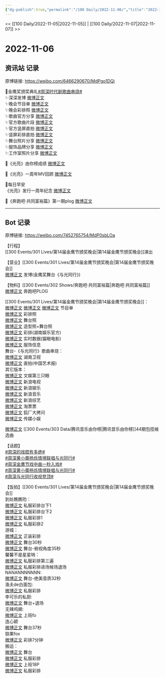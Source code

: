 ```yaml
---
{"dg-publish":true,"permalink":"/100 Daily/2022-11-06/","title":"2022-11-06","created":"2022-11-06T17:19:28.000+08:00","updated":"2023-01-09T19:10:45.465+08:00"}
---
```



<< [[100 Daily/2022-11-05\|2022-11-05]] | [[100 Daily/2022-11-07\|2022-11-07]] >>

# 2022-11-06

## 资讯站 记录

原博链接: https://weibo.com/6466290670/MdPgo1DQi

🌟金鹰奖颁奖典礼[#周深时代剧歌曲串烧#](https://s.weibo.com/weibo?q=%23%E5%91%A8%E6%B7%B1%E6%97%B6%E4%BB%A3%E5%89%A7%E6%AD%8C%E6%9B%B2%E4%B8%B2%E7%83%A7%23)  
✨深深发博 [微博正文](https://m.weibo.cn/6466290670/4832945871528412)  
✨晚会节目单 [微博正文](https://m.weibo.cn/6466290670/4832868960834110)  
✨晚会彩排照 [微博正文](https://m.weibo.cn/6466290670/4832890305119333)  
✨歌曲官方分享 [微博正文](https://m.weibo.cn/6466290670/4832908475373804)  
✨官方歌曲片段 [微博正文](https://m.weibo.cn/6466290670/4832929454231637)  
✨官方竖屏直拍 [微博正文](https://m.weibo.cn/6466290670/4832908861246366)  
✨竖屏彩排直拍 [微博正文](https://m.weibo.cn/6466290670/4832930515916856)  
✨舞台照片分享 [微博正文](https://m.weibo.cn/6466290670/4832932843230900)  
✨服饰品牌分享 [微博正文](https://m.weibo.cn/6466290670/4832957096002435)  
✨工作室照片分享 [微博正文](https://m.weibo.cn/6466290670/4832949403651833)

🌟《光亮》由你榜成绩 [微博正文](https://m.weibo.cn/6466290670/4832767089313959)

🌟《光亮》一周年MV回顾 [微博正文](https://m.weibo.cn/6466290670/4832788904413943)

🌟每日早安  
《光亮》发行一周年纪念 [微博正文](https://m.weibo.cn/6466290670/4832717184697660)

🌟《奔跑吧·共同富裕篇》第一期plog [微博正文](https://m.weibo.cn/6466290670/4832779956650569)

---
## Bot 记录

原博链接: https://weibo.com/7452765754/MdP0sbLOa

【行程】  
[[300 Events/301 Lives/第14届金鹰节颁奖晚会\|第14届金鹰节颁奖晚会]]演出

【营业】[[300 Events/301 Lives/第14届金鹰节颁奖晚会\|第14届金鹰节颁奖晚会]]  
[微博正文](http://weibo.com/1736988591/MdOTnmeeT) 发博(金鹰奖舞台《与光同行》)

【物料】[[300 Events/302 Shows/奔跑吧·共同富裕篇\|奔跑吧·共同富裕篇]]  
[微博正文](http://weibo.com/7478855230/MdKFNmTHN) 奔跑吧PLOG

[[300 Events/301 Lives/第14届金鹰节颁奖晚会\|第14届金鹰节颁奖晚会]]：  
[微博正文](http://weibo.com/1638629382/MdMSZ1Qkz) [微博正文](http://weibo.com/3171364240/MdNwHlNKz) [微博正文](http://weibo.com/3171364240/MdNlAjU6v) 节目单  
[微博正文](http://weibo.com/7478855230/MdNmct8VA) 彩排照  
[微博正文](http://weibo.com/3171364240/MdO2k2Tdy) 舞台照  
[微博正文](https://m.weibo.cn/7478855230/4832948140905207) 造型照+舞台照  
[微博正文](http://weibo.com/1721744173/MdOi4gFSj) 彩排(湖南娱乐官方)  
[微博正文](http://weibo.com/2611607127/MdNZv6XFs) 实时数据(猫眼电影)  
[微博正文](https://m.weibo.cn/7710473200/4832955312375688) 服饰信息  
舞台-《与光同行》歌曲串烧：  
[微博正文](https://weibo.com/1638629382/MdOC3AnX7) 湖南卫视  
[微博正文](http://weibo.com/1943724947/MdNZYkYVk) 直拍(中国艺术报)  
其它版本：  
[微博正文](https://weibo.com/1371117067/MdO22eAax) 文娱第三只眼  
[微博正文](http://weibo.com/1642592432/MdO3x6a46) 新浪电视  
[微博正文](http://weibo.com/1642591402/MdO3R7kSf) 新浪娱乐  
[微博正文](http://weibo.com/1266269835/MdO6BFqkX) 新浪音乐  
[微博正文](http://weibo.com/1878335471/MdOdplBeR) 新浪综艺  
[微博正文](http://weibo.com/2095820504/MdO4wdSZ2) 淘票票  
[微博正文](http://weibo.com/6525010965/MdO6ehDTk) 狐厂大拷问  
[微博正文](http://weibo.com/2116890350/MdO6Xt4C6) 传媒小娱

[微博正文](http://weibo.com/6733257358/MdMfR5KqC) [[300 Events/303 Data/腾讯音乐由你榜\|腾讯音乐由你榜]]44期包揽候选曲

【话题】  
[#周深的戏腔有多绝#](https://s.weibo.com/weibo?q=%23%E5%91%A8%E6%B7%B1%E7%9A%84%E6%88%8F%E8%85%94%E6%9C%89%E5%A4%9A%E7%BB%9D%23)  
[#周深黄小蕾杨烁情境联唱与光同行#](https://s.weibo.com/weibo?q=%23%E5%91%A8%E6%B7%B1%E9%BB%84%E5%B0%8F%E8%95%BE%E6%9D%A8%E7%83%81%E6%83%85%E5%A2%83%E8%81%94%E5%94%B1%E4%B8%8E%E5%85%89%E5%90%8C%E8%A1%8C%23)  
[#周深金鹰节戏中曲一秒入戏#](https://s.weibo.com/weibo?q=%23%E5%91%A8%E6%B7%B1%E9%87%91%E9%B9%B0%E8%8A%82%E6%88%8F%E4%B8%AD%E6%9B%B2%E4%B8%80%E7%A7%92%E5%85%A5%E6%88%8F%23)  
[#周深黄小蕾杨烁情境联唱与光同行#](https://s.weibo.com/weibo?q=%23%E5%91%A8%E6%B7%B1%E9%BB%84%E5%B0%8F%E8%95%BE%E6%9D%A8%E7%83%81%E6%83%85%E5%A2%83%E8%81%94%E5%94%B1%E4%B8%8E%E5%85%89%E5%90%8C%E8%A1%8C%23)  
[#周深与光同行收视登顶#](https://s.weibo.com/weibo?q=%23%E5%91%A8%E6%B7%B1%E4%B8%8E%E5%85%89%E5%90%8C%E8%A1%8C%E6%94%B6%E8%A7%86%E7%99%BB%E9%A1%B6%23)

【饭拍】[[300 Events/301 Lives/第14届金鹰节颁奖晚会\|第14届金鹰节颁奖晚会]]  
到处瞧瞧叻：  
[微博正文](http://weibo.com/5488485092/MdND57ixn) 私服彩排台下1  
[微博正文](http://weibo.com/5488485092/MdNp9C4Fe) 私服彩排台下2  
[微博正文](https://weibo.com/5488485092/MdO9n1xzl) 私服彩排1  
[微博正文](https://weibo.com/5488485092/MdOGEqAZ3) 私服彩排2  
游城：  
[微博正文](http://weibo.com/1801743981/MdO1VpCTQ) 正装彩排  
[微博正文](https://weibo.com/1801743981/MdO3V1bdm) 舞台30秒  
[微博正文](https://weibo.com/1801743981/MdOcRijXJ) 舞台-俯视角度35秒  
馨馨不是星星呐：  
[微博正文](https://weibo.com/5100381535/MdO3Yunjq) 私服彩排第三遍  
[微博正文](https://weibo.com/5100381535/MdO7VdSC7) 私服彩排进场候场退场  
NANANNNNNNN:  
[微博正文](http://weibo.com/5970158873/MdOn88Q8E) 舞台-绝美音质32秒  
渔夫de白面包:  
[微博正文](https://weibo.com/1291340441/MdOEQtjGk) 私服彩排  
李可乐的私厨:  
[微博正文](https://m.weibo.cn/6120515674/4832936337086742) 舞台+退场  
无辣鸡翅:  
[微博正文](https://m.weibo.cn/7495641082/4832947544785119) 上班fo  
连心颖  
[微博正文](https://m.weibo.cn/3786880304/4832947562088864) 舞台37秒  
猕果fox  
[微博正文](https://m.weibo.cn/5604179672/4832941345348577) 彩排7分钟  
搬运：  
[微博正文](http://weibo.com/6433509682/MdODxqZXt) 舞台  
[微博正文](http://weibo.com/5122158435/MdOJY6uNb) 私服彩排  
[微博正文](http://weibo.com/6433509682/MdOLHniwH) 上班18P  
[微博正文](https://weibo.com/5122158435/MdOYEdn2h) 私服彩排
